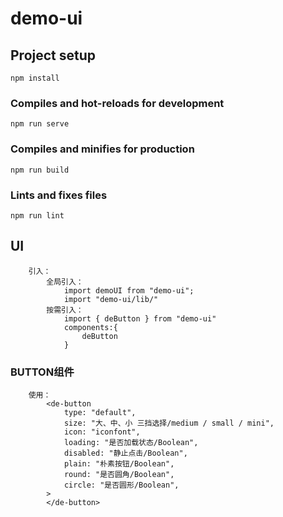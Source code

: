 # demo-ui

## Project setup
```
npm install
```

### Compiles and hot-reloads for development
```
npm run serve
```

### Compiles and minifies for production
```
npm run build
```

### Lints and fixes files
```
npm run lint
```
## UI
```
    引入：
        全局引入：
            import demoUI from "demo-ui";
            import "demo-ui/lib/"
        按需引入：
            import { deButton } from "demo-ui"
            components:{
                deButton
            }
```
### BUTTON组件
```
    使用：    
        <de-button
            type: "default",
            size: "大、中、小 三挡选择/medium / small / mini",
            icon: "iconfont",
            loading: "是否加载状态/Boolean",
            disabled: "静止点击/Boolean",
            plain: "朴素按钮/Boolean",
            round: "是否圆角/Boolean",
            circle: "是否圆形/Boolean",
        >
        </de-button>
```      
    
    
    
    
    
    
    
